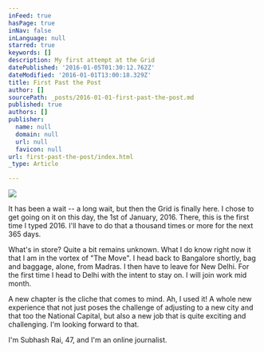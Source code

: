 ```yaml
---
inFeed: true
hasPage: true
inNav: false
inLanguage: null
starred: true
keywords: []
description: My first attempt at the Grid
datePublished: '2016-01-05T01:30:12.762Z'
dateModified: '2016-01-01T13:00:18.329Z'
title: First Past the Post
author: []
sourcePath: _posts/2016-01-01-first-past-the-post.md
published: true
authors: []
publisher:
  name: null
  domain: null
  url: null
  favicon: null
url: first-past-the-post/index.html
_type: Article

---
```

![](https://the-grid-user-content.s3-us-west-2.amazonaws.com/e3b012c9-6d30-47c8-ba8e-9e63652f2b6c.jpg)

It has been a wait -- a long wait, but then the Grid is finally here. I chose to get going on it on this day, the 1st of January, 2016\. There, this is the first time I typed 2016\. I'll have to do that a thousand times or more for the next 365 days. 

What's in store? Quite a bit remains unknown. What I do know right now it that I am in the vortex of "The Move". I head back to Bangalore shortly, bag and baggage, alone, from Madras. I then have to leave for New Delhi. For the first time I head to Delhi with the intent to stay on. I will join work mid month. 

A new chapter is the cliche that comes to mind. Ah, I used it! A whole new experience that not just poses the challenge of adjusting to a new city and  that too the National Capital, but also a new job that is quite exciting and challenging. I'm looking forward to that. 

I'm Subhash Rai, 47, and I'm an online journalist.